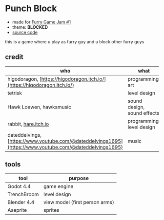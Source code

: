 # Punch Block

- made for [Furry Game Jam #1](https://itch.io/jam/furries)
- theme: **BLOCKED**
- [source code](https://github.com/higodoragon/punch_block)

this is a game where u play as furry guy and u block other furry guys

## credit

| who                                                                                                     | what                        |
| ------------------------------------------------------------------------------------------------------- | --------------------------- |
| higodoragon, [https://higodoragon.itch.io/](https://higodoragon.itch.io/)                               | programming, art            |
| tetrisk                                                                                                 | level design                |
| Hawk Loewen, hawksmusic                                                                                 | sound design, sound effects |
| rabbit, [hare.itch.io](hare.itch.io)                                                                    | programming, level design   |
| dateddelvings, [https://www.youtube.com/@dateddelvings1695](https://www.youtube.com/@dateddelvings1695) | music                       |

## tools

| tool        | purpose                        |
| ----------- | ------------------------------ |
| Godot 4.4   | game engine                    |
| TrenchBroom | level design                   |
| Blender 4.4 | view model (first person arms) |
| Aseprite    | sprites                        |
